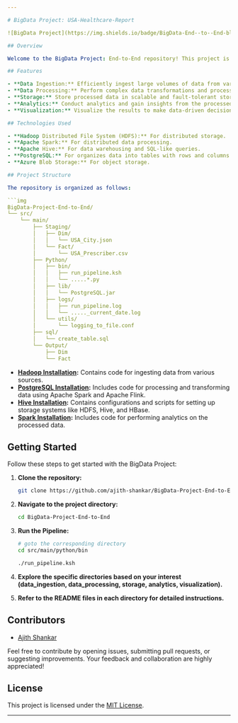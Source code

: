 ```yaml
---

# BigData Project: USA-Healthcare-Report

![BigData Project](https://img.shields.io/badge/BigData-End--to--End-blue)

## Overview

Welcome to the BigData Project: End-to-End repository! This project is a comprehensive solution for handling large-scale data processing using various Big Data technologies. Whether you're a data engineer, data scientist, or anyone interested in working with big data, this repository provides a versatile platform for end-to-end data processing.

## Features

- **Data Ingestion:** Efficiently ingest large volumes of data from various sources.
- **Data Processing:** Perform complex data transformations and processing tasks.
- **Storage:** Store processed data in scalable and fault-tolerant storage systems.
- **Analytics:** Conduct analytics and gain insights from the processed data.
- **Visualization:** Visualize the results to make data-driven decisions.

## Technologies Used

- **Hadoop Distributed File System (HDFS):** For distributed storage.
- **Apache Spark:** For distributed data processing.
- **Apache Hive:** For data warehousing and SQL-like queries.
- **PostgreSQL:** For organizes data into tables with rows and columns.
- **Azure Blob Storage:** For object storage.

## Project Structure

The repository is organized as follows:

```img
BigData-Project-End-to-End/
└── src/
    └── main/
        ├── Staging/
        │   ├── Dim/
        │   │   └── USA_City.json
        │   └── Fact/
        │       └── USA_Prescriber.csv
        ├── Python/
        │   ├── bin/
        │   │   ├── run_pipeline.ksh
        │   │   └── .....*.py 
        │   ├── lib/
        │   │   └── PostgreSQL.jar
        │   ├── logs/
        │   │   ├── run_pipeline.log
        │   │   └── ....._current_date.log
        │   └── utils/
        │       └── logging_to_file.conf
        ├── sql/
        │   └── create_table.sql
        └── Output/
            ├── Dim
            └── Fact
```

- **[Hadoop Installation](./Hadoop_Setup.md):** Contains code for ingesting data from various sources.
- **[PostgreSQL Installation](./PostgreSQL_Setup.md):** Includes code for processing and transforming data using Apache Spark and Apache Flink.
- **[Hive Installation](./Hive_Setup.md):** Contains configurations and scripts for setting up storage systems like HDFS, Hive, and HBase.
- **[Spark Installation](./Spark_Setup.md):** Includes code for performing analytics on the processed data.

## Getting Started

Follow these steps to get started with the BigData Project:

1. **Clone the repository:**
   ```bash
   git clone https://github.com/ajith-shankar/BigData-Project-End-to-End.git
   ```
2. **Navigate to the project directory:**
   ```bash
   cd BigData-Project-End-to-End
   ```
   
3. **Run the Pipeline:**
   ```bash
   # goto the corresponding directory
   cd src/main/python/bin
   ```
   ```bash
   ./run_pipeline.ksh
   ```   
3. **Explore the specific directories based on your interest (data_ingestion, data_processing, storage, analytics, visualization).**
4. **Refer to the README files in each directory for detailed instructions.**

## Contributors

- [Ajith Shankar](https://github.com/ajith-shankar)

Feel free to contribute by opening issues, submitting pull requests, or suggesting improvements. Your feedback and collaboration are highly appreciated!

## License

This project is licensed under the [MIT License](LICENSE).

---
```



